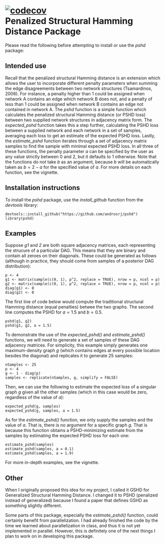 [![codecov](https://codecov.io/gh/androsrj/pshd/branch/master/graph/badge.svg?token=MJWWLB4PU4)](https://codecov.io/gh/androsrj/pshd) \
Penalized Structural Hamming Distance Package
==========================

Please read the following before attempting to install or use the *pshd* package:

## Intended use

Recall that the penalized structural Hamming distance is an extension which allows the user to incorporate different penalty parameters when summing the edge disagreements between two network structures (Tsamardinos, 2006). For instance, a penalty higher than 1 could be assigned when network A contains an edge which network B does not, and a penalty of less than 1 could be assigned when network B contains an edge not contained in network A. The *pshd* function is a simple function which calculates the penalized structural Hamming distance (or PSHD loss) between two supplied network structures in adjacency matrix form. The *expected_pshd* function takes this a step further, calculating the PSHD loss between a supplied network and each network in a set of samples, averaging each loss to get an estimate of the expected PSHD loss. Lastly, the *estimate_pshd* function iterates through a set of adjacency matrix samples to find the sample with minimal expected PSHD loss. In all three of these functions, the penalty parameter $a$ can be specified by the user as any value strictly between 0 and 2, but it defaults to 1 otherwise. Note that the functions do not take $b$ as an argument, because $b$ will be automatically taken as $b=2-a$ for the specified value of $a$. For more details on each function, see the vignette.

## Installation instructions

To install the *pshd* package, use the *install_github* function from the *devtools* library:

``` install
devtools::install_github("https://github.com/androsrj/pshd")
library(pshd)
```

## Examples

Suppose *g1* and *2* are both square adjacency matrices, each representing the strucure of a particular DAG. This means that they are binary and contain all zeroes on their diagonals. These could be generated as follows (although in practice, they should come from samples of a posterior DAG distribution):

```{r}
p <- 4
g1 <- matrix(sample(c(0, 1), p^2, replace = TRUE), nrow = p, ncol = p)
g2 <- matrix(sample(c(0, 1), p^2, replace = TRUE), nrow = p, ncol = p)
diag(g1) <- 0
diag(g2) <- 0
```

The first line of code below would compute the traditional structural Hamming distance (equal penalties) betwee the two graphs. The second line computes the PSHD for $a=1.5$ and $b=0.5$.
```{r}
pshd(g1, g2)
pshd(g1, g2, a = 1.5)
```

To demonstrate the use of the *expected_pshd()* and *estimate_pshd()* functions, we will need to generate a set of samples of these DAG adjacency matrices. For simplicity, this example simply generates one maximum-density graph *g* (which contains edges at every possible location besides the diagonal) and replicates it to generate 25 samples:
```{r}
nSamples <- 25
p <- 4
g <- 1 - diag(p)
samples <- replicate(nSamples, g, simplify = FALSE)
```

Then, we can use the following to estimate the expected loss of a singular graph *g* given all the other samples (which in this case would be zero, regardless of the value of $a$):
```{r}
expected_pshd(g, samples)
expected_pshd(g, samples, a = 1.5)
```

As for the *estimate_pshd()* function, we only supply the samples and the value of $a$. That is, there is no argument for a specific graph *g*. That is because this function obtains a PSHD-minimizing estimate from the samples by estimating the expected PSHD loss for each one:
```{r}
estimate_pshd(samples)
estimate_pshd(samples, a = 0.1)
estimate_pshd(samples, a = 1.9)
```

For more in-depth examples, see the vignette.

## Other

When I originally proposed this idea for my project, I called it GSHD for Generalized Structural Hamming Distance. I changed it to PSHD (penalized instead of generalized) because I found a paper that defines GSHD as something slightly different.

Some parts of this package, especially the *estimate_pshd()* function, could certainly benefit from parallelization. I had already finished the code by the time we learned about parallelization in class, and thus it is not yet implemented in parallel. However, this is definitely one of the next things I plan to work on in developing this package.
